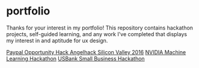 # portfolio
Thanks for your interest in my portfolio!
This repository contains hackathon projects, self-guided learning, and any work I've completed that displays my interest in and aptitude for ux design.


<a href="https://github.com/squigglydonut/portfolio/tree/master/Paypal-Opportunity-Hack-2016">Paypal Opportunity Hack </a>
<a href="https://github.com/squigglydonut/portfolio/tree/master/Angelhack-Silicon-Valley-2016"> Angelhack Silicon Valley 2016</a>
<a href="https://github.com/squigglydonut/portfolio/tree/master/NVIDIA-Machine-Learning-Hackathon"> NVIDIA Machine Learning Hackathon</a>
<a href="https://github.com/squigglydonut/portfolio/tree/master/USBank-Small-Business-Hackathon"> USBank Small Business Hackathon</a>


